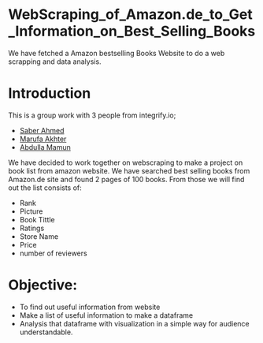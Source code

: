 # WebScraping_of_Amazon.de_to_Get_Information_on_Best_Selling_Books
We have fetched a Amazon bestselling Books Website to do a web scrapping and data analysis. 

# Introduction
This is a group work with 3 people from integrify.io; 
- <a href="https://www.github.com/s463r">Saber Ahmed</a>
- <a href="https://www.github.com/MarufaAkhter">Marufa Akhter</a>
- <a href="https://www.github.com/mamun-av">Abdulla Mamun</a>


We have decided to work together on webscraping to make a project on book list from amazon website. We have searched best selling books from Amazon.de site and found 2 pages of 100 books. From those we will find out the list consists of:


- Rank
- Picture
- Book Tittle
- Ratings
- Store Name
- Price
- number of reviewers

# Objective:
- To find out useful information from website
- Make a list of useful information to make a dataframe
- Analysis that dataframe with visualization in a simple way for audience understandable.
